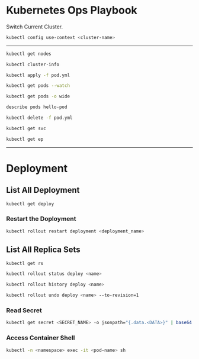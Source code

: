 # Kubernetes Ops Playbook

Switch Current Cluster.
```bash
kubectl config use-context <cluster-name>
```
---
```bash
kubectl get nodes
```

```bash
kubectl cluster-info
```

```bash
kubectl apply -f pod.yml
```

```bash
kubectl get pods --watch
```

```bash
kubectl get pods -o wide
```

```bash
describe pods hello-pod
```

```bash
kubectl delete -f pod.yml
```





```bash
kubectl get svc
```

```bash
kubectl get ep
```
---
# Deployment 
## List All Deployment 
```bash
kubectl get deploy
```
### Restart the Doployment
``` bash
kubectl rollout restart deployment <deployment_name>

```
## List All Replica Sets
```bash
kubectl get rs
```

```bash
kubectl rollout status deploy <name>
```

```bash
kubectl rollout history deploy <name>
```

```bash
kubectl rollout undo deploy <name> --to-revision=1
```
### Read Secret

```bash
kubectl get secret <SECRET_NAME> -o jsonpath="{.data.<DATA>}" | base64 --decode
```

### Access Container Shell
```bash
kubectl -n <namespace> exec -it <pod-name> sh
```

